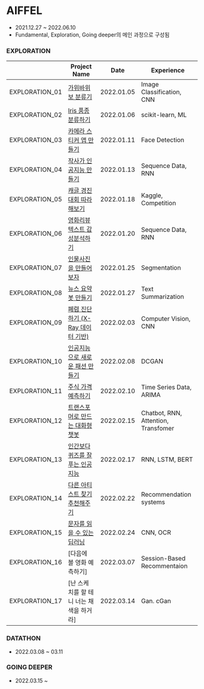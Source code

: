 # AIFFEL
- 2021.12.27 ~ 2022.06.10  
- Fundamental, Exploration, Going deeper의 메인 과정으로 구성됨


### EXPLORATION

|                | Project Name                              | Date       | Experience                          |
| -------------- | ----------------------------------------- | ---------- | ----------------------------------- |
| EXPLORATION_01 | [가위바위보 분류기](https://github.com/CandyBrain/AIFFEL/tree/master/EX01_Rock_Scissor_Paper)                         | 2022.01.05 | Image Classification, CNN           |
| EXPLORATION_02 | [Iris 품종 분류하기](https://github.com/CandyBrain/AIFFEL/tree/master/EX02_IRIS)                        | 2022.01.06 | scikit-learn,  ML                   |
| EXPLORATION_03 | [카메라 스티커 앱 만들기](https://github.com/CandyBrain/AIFFEL/tree/master/EX03_Camera_Sticker)                   | 2022.01.11 | Face Detection                      |
| EXPLORATION_04 | [작사가 인공지능 만들기](https://github.com/CandyBrain/AIFFEL/tree/master/EX04_Lyricist)                    | 2022.01.13 | Sequence Data, RNN                  |
| EXPLORATION_05 | [캐글 경진대회 따라해보기](https://github.com/CandyBrain/AIFFEL/tree/master/EX05_My_First_Kaggle)                  | 2022.01.18 | Kaggle, Competition                 |
| EXPLORATION_06 | [영화리뷰 텍스트 감성분석하기](https://github.com/CandyBrain/AIFFEL/tree/master/EX06_Movie_Review)              | 2022.01.20 | Sequence Data, RNN                  |
| EXPLORATION_07 | [인물사진을 만들어 보자](https://github.com/CandyBrain/AIFFEL/tree/master/EX07_Portrait)                    | 2022.01.25 | Segmentation                        |
| EXPLORATION_08 | [뉴스 요약봇 만들기](https://github.com/CandyBrain/AIFFEL/tree/master/EX08_News_Summarization)                        | 2022.01.27 | Text Summarization                  |
| EXPLORATION_09 | [폐렴 진단하기 (X-Ray 데이터 기반)](https://github.com/CandyBrain/AIFFEL/tree/master/EX09_Diagnosis_of_Pneumonia)         | 2022.02.03 | Computer Vision, CNN                |
| EXPLORATION_10 | [인공지능으로 새로운 패션 만들기](https://github.com/CandyBrain/AIFFEL/tree/master/EX10_New_Fashion_through_AI)           | 2022.02.08 | DCGAN                               |
| EXPLORATION_11 | [주식 가격 예측하기](https://github.com/CandyBrain/AIFFEL/tree/master/EX11_Stock_Price_Prediction)                        | 2022.02.10 | Time Series Data, ARIMA             |
| EXPLORATION_12 | [트랜스포머로 만드는 대화형 챗봇](https://github.com/CandyBrain/AIFFEL/tree/master/EX12_Chat_Bot_Transformer)           | 2022.02.15 | Chatbot, RNN, Attention, Transfomer |
| EXPLORATION_13 | [인간보다 퀴즈를 잘푸는 인공지능](https://github.com/CandyBrain/AIFFEL/tree/master/EX13_Quiz_Retry)           | 2022.02.17 | RNN, LSTM, BERT                     |
| EXPLORATION_14 | [다른 아티스트 찾기 추천해주기](https://github.com/CandyBrain/AIFFEL/tree/master/EX14_Recommender_System_IU)            | 2022.02.22 | Recommendation systems              |
| EXPLORATION_15 | [문자를 읽을 수 있는 딥러닝](https://github.com/CandyBrain/AIFFEL/tree/master/EX15_OCR)                | 2022.02.24 | CNN, OCR                            |
| EXPLORATION_16 | [다음에 볼 영화 예측하기]                                          | 2022.03.07 | Session-Based Recommentaion                                    |
| EXPLORATION_17 | [난 스케치를 할 테니 너는 채색을 하거라]                                          | 2022.03.14 | Gan. cGan                                    |



### DATATHON
- 2022.03.08 ~ 03.11


### GOING DEEPER
- 2022.03.15 ~

